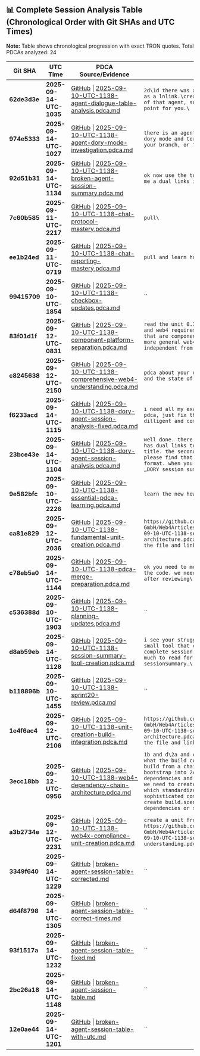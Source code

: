 ## **📊 Complete Session Analysis Table (Chronological Order with Git SHAs and UTC Times)**

**Note:** Table shows chronological progression with exact TRON quotes. Total PDCAs analyzed: 24

| **Git SHA** | **UTC Time** | **PDCA Source/Evidence** | **Exact TRON Quotes** | **Key Learning/Achievement** |
|-------------|--------------|--------------------------|------------------------|-----------------------------|
| **62de3d3e** | **2025-09-14-UTC-1035** | [GitHub](https://github.com/Cerulean-Circle-GmbH/Web4Articles/blob/dev/req0305/scrum.pmo/project.journal/2025-09-10-UTC-1138-session/2025-09-10-UTC-1138-agent-dialogue-table-analysis.pdca.md) \| [2025-09-10-UTC-1138-agent-dialogue-table-analysis.pdca.md](N/A) | `2d\1d there was a pdca with a dialogue table summary in sprint 20 as a lnlink.\create such pdca qa dialogue table of the latest pdcas of that agent, so that i can help to find the merge and resetup point for you.\` | **Agent Dialogue Table Analysis** |
| **974e5333** | **2025-09-14-UTC-1027** | [GitHub](https://github.com/Cerulean-Circle-GmbH/Web4Articles/blob/dev/req0305/scrum.pmo/project.journal/2025-09-10-UTC-1138-session/2025-09-10-UTC-1138-agent-dory-mode-investigation.pdca.md) \| [2025-09-10-UTC-1138-agent-dory-mode-investigation.pdca.md](N/A) | `there is an agent, that built most of the unit, but it entered full dory mode and terminal failure. check if it added latest changes to your branch, or to dev/req0305\pdca about the findings\` | **Agent DORY Mode Investigation** |
| **92d51b31** | **2025-09-14-UTC-1134** | [GitHub](https://github.com/Cerulean-Circle-GmbH/Web4Articles/blob/dev/req0305/scrum.pmo/project.journal/2025-09-10-UTC-1138-session/2025-09-10-UTC-1138-broken-agent-session-summary.pdca.md) \| [2025-09-10-UTC-1138-broken-agent-session-summary.pdca.md](N/A) | `ok now use the tool for the broken agents session summary and give me a dual links in a new pdca\` | **Broken Agent Session Summary** |
| **7c60b585** | **2025-09-11-UTC-2217** | [GitHub](https://github.com/Cerulean-Circle-GmbH/Web4Articles/blob/dev/req0305/scrum.pmo/project.journal/2025-09-10-UTC-1138-session/2025-09-10-UTC-1138-chat-protocol-mastery.pdca.md) \| [2025-09-10-UTC-1138-chat-protocol-mastery.pdca.md](N/A) | `pull\` | **Chat Protocol Mastery** |
| **ee1b24ed** | **2025-09-11-UTC-0719** | [GitHub](https://github.com/Cerulean-Circle-GmbH/Web4Articles/blob/dev/req0305/scrum.pmo/project.journal/2025-09-10-UTC-1138-session/2025-09-10-UTC-1138-chat-reporting-mastery.pdca.md) \| [2025-09-10-UTC-1138-chat-reporting-mastery.pdca.md](N/A) | `pull and learn how to report a pdca in the chat\` | **Chat Reporting Mastery** |
| **99415709** | **2025-09-10-UTC-1854** | [GitHub](https://github.com/Cerulean-Circle-GmbH/Web4Articles/blob/dev/req0305/scrum.pmo/project.journal/2025-09-10-UTC-1138-session/2025-09-10-UTC-1138-checkbox-updates.pdca.md) \| [2025-09-10-UTC-1138-checkbox-updates.pdca.md](N/A) | `` | **Sprint 20 Checkbox Status Updates** |
| **83f01d1f** | **2025-09-12-UTC-0831** | [GitHub](https://github.com/Cerulean-Circle-GmbH/Web4Articles/blob/dev/req0305/scrum.pmo/project.journal/2025-09-10-UTC-1138-session/2025-09-10-UTC-1138-component-platform-separation.pdca.md) \| [2025-09-10-UTC-1138-component-platform-separation.pdca.md](N/A) | `read the unit 0.3.0.5 component code in detail. also the tech stack and web4 requirements from sprint 20. create a pdca with all files that are component native and separate them from the once which are more general web4 platform/infrastructure and need to be as independent from the current component as possible.\` | **Component-Platform Separation Analysis** |
| **c8245638** | **2025-09-12-UTC-2150** | [GitHub](https://github.com/Cerulean-Circle-GmbH/Web4Articles/blob/dev/req0305/scrum.pmo/project.journal/2025-09-10-UTC-1138-session/2025-09-10-UTC-1138-comprehensive-web4-understanding.pdca.md) \| [2025-09-10-UTC-1138-comprehensive-web4-understanding.pdca.md](N/A) | `pdca about your understanding of the tech stack, web4 requirements and the state of all 0.3.0.5 components.\` | **Comprehensive Web4 Understanding** |
| **f6233acd** | **2025-09-14-UTC-1115** | [GitHub](https://github.com/Cerulean-Circle-GmbH/Web4Articles/blob/dev/req0305/scrum.pmo/project.journal/2025-09-10-UTC-1138-session/2025-09-10-UTC-1138-dory-agent-session-analysis-fixed.pdca.md) \| [2025-09-10-UTC-1138-dory-agent-session-analysis-fixed.pdca.md](N/A) | `i need all my exact quotes of all the pdcas. don't create a new pdca, just fix the one you created. why are you struggling. do it dilligent and complete.\` | **DORY Agent Session Analysis** |
| **23bce43e** | **2025-09-14-UTC-1104** | [GitHub](https://github.com/Cerulean-Circle-GmbH/Web4Articles/blob/dev/req0305/scrum.pmo/project.journal/2025-09-10-UTC-1138-session/2025-09-10-UTC-1138-dory-agent-session-analysis.pdca.md) \| [2025-09-10-UTC-1138-dory-agent-session-analysis.pdca.md](N/A) | `well done. there exists a table format for a session summary. it has dual links to the pdcas in the first column instead of the title. the second column is the exact qa Tron quotes and so on. please find that format and create a pdca with that exact table format. when you ound it create a unit from the example pdca as „DORY session summary„ for easier reference later.\` | **DORY Agent Session Analysis** |
| **9e582bfc** | **2025-09-10-UTC-2226** | [GitHub](https://github.com/Cerulean-Circle-GmbH/Web4Articles/blob/dev/req0305/scrum.pmo/project.journal/2025-09-10-UTC-1138-session/2025-09-10-UTC-1138-essential-pdca-learning.pdca.md) \| [2025-09-10-UTC-1138-essential-pdca-learning.pdca.md](N/A) | `learn the new howto pdca and cmm3 comply. git pull after each push\` | **Essential PDCA Learning** |
| **ca81e829** | **2025-09-12-UTC-2036** | [GitHub](https://github.com/Cerulean-Circle-GmbH/Web4Articles/blob/dev/req0305/scrum.pmo/project.journal/2025-09-10-UTC-1138-session/2025-09-10-UTC-1138-fundamental-unit-creation.pdca.md) \| [2025-09-10-UTC-1138-fundamental-unit-creation.pdca.md](N/A) | `https://github.com/Cerulean-Circle-GmbH/Web4Articles/blob/dev/once0304/scrum.pmo/project.journal/2025-09-10-UTC-1138-session/2025-09-10-UTC-1138-web4-dependency-chain-architecture.pdca.md\\this is fundamental work. make a unit from the file and link it into build/0.3.0.5/spec\` | **Fundamental Unit Creation** |
| **c78eb5a0** | **2025-09-14-UTC-1144** | [GitHub](https://github.com/Cerulean-Circle-GmbH/Web4Articles/blob/dev/req0305/scrum.pmo/project.journal/2025-09-10-UTC-1138-session/2025-09-10-UTC-1138-pdca-merge-preparation.pdca.md) \| [2025-09-10-UTC-1138-pdca-merge-preparation.pdca.md](N/A) | `ok you need to merge the tables and pdca into this branch. not yet the code. we need to identify the git sha first\1a\i decide 2 later after reviewing\` | **PDCA Merge Preparation** |
| **c536388d** | **2025-09-10-UTC-1903** | [GitHub](https://github.com/Cerulean-Circle-GmbH/Web4Articles/blob/dev/req0305/scrum.pmo/project.journal/2025-09-10-UTC-1138-session/2025-09-10-UTC-1138-planning-updates.pdca.md) \| [2025-09-10-UTC-1138-planning-updates.pdca.md](N/A) | `` | **Sprint 20 Planning File Updates** |
| **d8ab59eb** | **2025-09-14-UTC-1128** | [GitHub](https://github.com/Cerulean-Circle-GmbH/Web4Articles/blob/dev/req0305/scrum.pmo/project.journal/2025-09-10-UTC-1138-session/2025-09-10-UTC-1138-session-summary-tool-creation.pdca.md) \| [2025-09-10-UTC-1138-session-summary-tool-creation.pdca.md](N/A) | `i see your struggle.\but i need a dilligent table. write yourself a small tool that can create these md file tables from the pdcas of a complete session. you understand the fomat but obviously its too much to read for yous. so let it be done by a tool. sessionSummary.\` | **Session Summary Tool Creation** |
| **b118896b** | **2025-09-10-UTC-1455** | [GitHub](https://github.com/Cerulean-Circle-GmbH/Web4Articles/blob/dev/req0305/scrum.pmo/project.journal/2025-09-10-UTC-1138-session/2025-09-10-UTC-1138-sprint20-review.pdca.md) \| [2025-09-10-UTC-1138-sprint20-review.pdca.md](N/A) | `` | **Sprint 20 Review** |
| **1e4f6ac4** | **2025-09-12-UTC-2106** | [GitHub](https://github.com/Cerulean-Circle-GmbH/Web4Articles/blob/dev/req0305/scrum.pmo/project.journal/2025-09-10-UTC-1138-session/2025-09-10-UTC-1138-unit-creation-build-integration.pdca.md) \| [2025-09-10-UTC-1138-unit-creation-build-integration.pdca.md](N/A) | `https://github.com/Cerulean-Circle-GmbH/Web4Articles/blob/dev/once0304/scrum.pmo/project.journal/2025-09-10-UTC-1138-session/2025-09-10-UTC-1138-web4-dependency-chain-architecture.pdca.md\\this is fundamental work. make a unit from the file and link it into build/0.3.0.5/spec\` | **Unit Creation and Build Integration** |
| **3ecc18bb** | **2025-09-12-UTC-0956** | [GitHub](https://github.com/Cerulean-Circle-GmbH/Web4Articles/blob/dev/req0305/scrum.pmo/project.journal/2025-09-10-UTC-1138-session/2025-09-10-UTC-1138-web4-dependency-chain-architecture.pdca.md) \| [2025-09-10-UTC-1138-web4-dependency-chain-architecture.pdca.md](N/A) | `1b and d\2a and c so i guess thats what you mean with d\\this is what the build component is for. make suer teach component can build from a chain of components that build dependency free and bootstrap into 2c.\we need to strictly prevent circular dependencies and make each component aware of its dependency chain. we need to create dependency free base infrastructure components which standardize the web4 environment and are used by more sophisticated components. \lets leverage npm dependencies but also create build.scenari.json for each component to track its base dependencies or standalone infrastructure status.\` | **Web4 Dependency Chain Architecture** |
| **a3b2734e** | **2025-09-12-UTC-2231** | [GitHub](https://github.com/Cerulean-Circle-GmbH/Web4Articles/blob/dev/req0305/scrum.pmo/project.journal/2025-09-10-UTC-1138-session/2025-09-10-UTC-1138-web4x-compliance-unit-creation.pdca.md) \| [2025-09-10-UTC-1138-web4x-compliance-unit-creation.pdca.md](N/A) | `create a unit from this in sprint 20 as "web4x compiance.unit" from https://github.com/Cerulean-Circle-GmbH/Web4Articles/blob/dev/once0304/scrum.pmo/project.journal/2025-09-10-UTC-1138-session/2025-09-10-UTC-1138-comprehensive-web4-understanding.pdca.md\` | **Web4x Compliance Unit Creation** |
| **3349f640** | **2025-09-14-UTC-1229** | [GitHub](https://github.com/Cerulean-Circle-GmbH/Web4Articles/blob/dev/req0305/scrum.pmo/project.journal/2025-09-10-UTC-1138-session/broken-agent-session-table-corrected.md) \| [broken-agent-session-table-corrected.md](N/A) | `` | **** |
| **d64f8798** | **2025-09-14-UTC-1305** | [GitHub](https://github.com/Cerulean-Circle-GmbH/Web4Articles/blob/dev/req0305/scrum.pmo/project.journal/2025-09-10-UTC-1138-session/broken-agent-session-table-correct-times.md) \| [broken-agent-session-table-correct-times.md](N/A) | `` | **** |
| **93f1517a** | **2025-09-14-UTC-1232** | [GitHub](https://github.com/Cerulean-Circle-GmbH/Web4Articles/blob/dev/req0305/scrum.pmo/project.journal/2025-09-10-UTC-1138-session/broken-agent-session-table-fixed.md) \| [broken-agent-session-table-fixed.md](N/A) | `` | **** |
| **2bc26a18** | **2025-09-14-UTC-1148** | [GitHub](https://github.com/Cerulean-Circle-GmbH/Web4Articles/blob/dev/req0305/scrum.pmo/project.journal/2025-09-10-UTC-1138-session/broken-agent-session-table.md) \| [broken-agent-session-table.md](N/A) | `` | **** |
| **12e0ae44** | **2025-09-14-UTC-1201** | [GitHub](https://github.com/Cerulean-Circle-GmbH/Web4Articles/blob/dev/req0305/scrum.pmo/project.journal/2025-09-10-UTC-1138-session/broken-agent-session-table-with-utc.md) \| [broken-agent-session-table-with-utc.md](N/A) | `` | **** |
